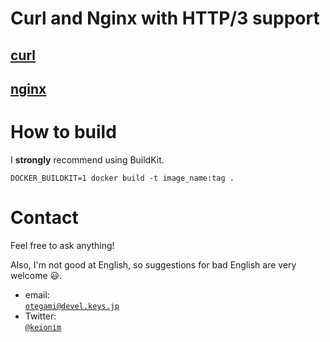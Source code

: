 # Curl and Nginx with HTTP/3 support

## [curl](https://github.com/keioni/http3/tree/master/curl)

## [nginx](https://github.com/keioni/http3/tree/master/nginx)

# How to build

I **strongly** recommend using BuildKit.

```
DOCKER_BUILDKIT=1 docker build -t image_name:tag .
```

# Contact

Feel free to ask anything!

Also, I'm not good at English, so suggestions for bad English are very welcome 😃.

* email:<br>[`otegami@devel.keys.jp`](mailto:otegami@devel.keys.jp)
* Twitter:<br>[`@keionim`](https://twitter.com/keionim)
